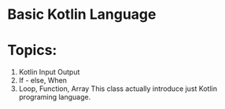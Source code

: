 # Basic Kotlin Language
# Topics:
01. Kotlin Input Output
02. If - else, When
03. Loop, Function, Array
This class actually introduce just Kotlin programing language. 
